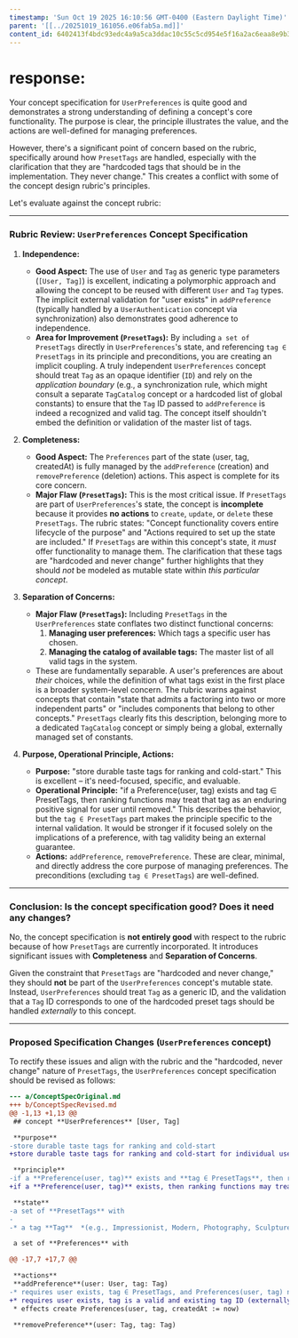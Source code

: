 ```yaml
---
timestamp: 'Sun Oct 19 2025 16:10:56 GMT-0400 (Eastern Daylight Time)'
parent: '[[../20251019_161056.e06fab5a.md]]'
content_id: 6402413f4bdc93edc4a9a5ca3ddac10c55c5cd954e5f16a2ac6eaa8e9b35d6c0
---
```


# response:

Your concept specification for `UserPreferences` is quite good and demonstrates a strong understanding of defining a concept's core functionality. The purpose is clear, the principle illustrates the value, and the actions are well-defined for managing preferences.

However, there's a significant point of concern based on the rubric, specifically around how `PresetTags` are handled, especially with the clarification that they are "hardcoded tags that should be in the implementation. They never change." This creates a conflict with some of the concept design rubric's principles.

Let's evaluate against the concept rubric:

***

### Rubric Review: `UserPreferences` Concept Specification

1. **Independence:**
   * **Good Aspect:** The use of `User` and `Tag` as generic type parameters (`[User, Tag]`) is excellent, indicating a polymorphic approach and allowing the concept to be reused with different `User` and `Tag` types. The implicit external validation for "user exists" in `addPreference` (typically handled by a `UserAuthentication` concept via synchronization) also demonstrates good adherence to independence.
   * **Area for Improvement (`PresetTags`):** By including `a set of PresetTags` directly in `UserPreferences`'s state, and referencing `tag ∈ PresetTags` in its principle and preconditions, you are creating an implicit coupling. A truly independent `UserPreferences` concept should treat `Tag` as an opaque identifier (`ID`) and rely on the *application boundary* (e.g., a synchronization rule, which might consult a separate `TagCatalog` concept or a hardcoded list of global constants) to ensure that the `Tag` ID passed to `addPreference` is indeed a recognized and valid tag. The concept itself shouldn't embed the definition or validation of the master list of tags.

2. **Completeness:**
   * **Good Aspect:** The `Preferences` part of the state (user, tag, createdAt) is fully managed by the `addPreference` (creation) and `removePreference` (deletion) actions. This aspect is complete for its core concern.
   * **Major Flaw (`PresetTags`):** This is the most critical issue. If `PresetTags` are part of `UserPreferences`'s state, the concept is **incomplete** because it provides **no actions** to `create`, `update`, or `delete` these `PresetTags`. The rubric states: "Concept functionality covers entire lifecycle of the purpose" and "Actions required to set up the state are included." If `PresetTags` are within this concept's state, it *must* offer functionality to manage them. The clarification that these tags are "hardcoded and never change" further highlights that they should *not* be modeled as mutable state within *this particular concept*.

3. **Separation of Concerns:**
   * **Major Flaw (`PresetTags`):** Including `PresetTags` in the `UserPreferences` state conflates two distinct functional concerns:
     1. **Managing user preferences:** Which tags a specific user has chosen.
     2. **Managing the catalog of available tags:** The master list of all valid tags in the system.
   * These are fundamentally separable. A user's preferences are about *their* choices, while the definition of what tags exist in the first place is a broader system-level concern. The rubric warns against concepts that contain "state that admits a factoring into two or more independent parts" or "includes components that belong to other concepts." `PresetTags` clearly fits this description, belonging more to a dedicated `TagCatalog` concept or simply being a global, externally managed set of constants.

4. **Purpose, Operational Principle, Actions:**
   * **Purpose:** "store durable taste tags for ranking and cold-start." This is excellent – it's need-focused, specific, and evaluable.
   * **Operational Principle:** "if a Preference(user, tag) exists and tag ∈ PresetTags, then ranking functions may treat that tag as an enduring positive signal for user until removed." This describes the behavior, but the `tag ∈ PresetTags` part makes the principle specific to the internal validation. It would be stronger if it focused solely on the implications of a preference, with tag validity being an external guarantee.
   * **Actions:** `addPreference`, `removePreference`. These are clear, minimal, and directly address the core purpose of managing preferences. The preconditions (excluding `tag ∈ PresetTags`) are well-defined.

***

### Conclusion: Is the concept specification good? Does it need any changes?

No, the concept specification is **not entirely good** with respect to the rubric because of how `PresetTags` are currently incorporated. It introduces significant issues with **Completeness** and **Separation of Concerns**.

Given the constraint that `PresetTags` are "hardcoded and never change," they should **not** be part of the `UserPreferences` concept's mutable state. Instead, `UserPreferences` should treat `Tag` as a generic ID, and the validation that a `Tag` ID corresponds to one of the hardcoded preset tags should be handled *externally* to this concept.

***

### Proposed Specification Changes (`UserPreferences` concept)

To rectify these issues and align with the rubric and the "hardcoded, never change" nature of `PresetTags`, the `UserPreferences` concept specification should be revised as follows:

```diff
--- a/ConceptSpecOriginal.md
+++ b/ConceptSpecRevised.md
@@ -1,13 +1,13 @@
 ## concept **UserPreferences** [User, Tag]

 **purpose**
-store durable taste tags for ranking and cold-start
+store durable taste tags for ranking and cold-start for individual users.

 **principle**
-if a **Preference(user, tag)** exists and **tag ∈ PresetTags**, then ranking functions may treat that tag as an enduring positive signal for **user** until removed.
+if a **Preference(user, tag)** exists, then ranking functions may treat that tag as an enduring positive signal for **user** until removed. The validity of the `tag` ID itself is guaranteed by the calling context (e.g., a TagCatalog concept or application-level validation).

 **state**
-a set of **PresetTags** with
-
-* a tag **Tag**  *(e.g., Impressionist, Modern, Photography, Sculpture, Science)*

 a set of **Preferences** with

@@ -17,7 +17,7 @@

 **actions**
 **addPreference**(user: User, tag: Tag)
-* requires user exists, tag ∈ PresetTags, and Preferences(user, tag) not present
+* requires user exists, tag is a valid and existing tag ID (externally verified), and Preferences(user, tag) not present
 * effects create Preferences(user, tag, createdAt := now)

 **removePreference**(user: Tag, tag: Tag)
```
